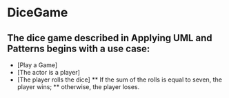 # DiceGame
## The dice game described in Applying UML and Patterns begins with a use case:
* [Play a Game]
* [The actor is a player] 
* [The player rolls the dice]
** If the sum of the rolls is equal to seven, the player wins; **
otherwise, the player loses.
